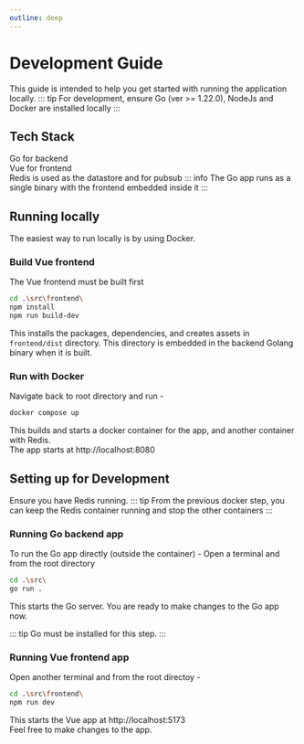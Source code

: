 ```yaml
---
outline: deep
---
```

# Development Guide
This guide is intended to help you get started with running the application locally.
::: tip 
For development, ensure Go (ver >= 1.22.0), NodeJs and Docker are installed locally
:::

## Tech Stack
Go <Badge type="tip" text="1.22.0" /> for backend\
Vue <Badge type="tip" text="^3.3.11" /> for frontend\
Redis is used as the datastore and for pubsub
::: info
The Go app runs as a single binary with the frontend embedded inside it
:::

## Running locally
The easiest way to run locally is by using Docker.

### Build Vue frontend
The Vue frontend must be built first
```sh
cd .\src\frontend\
npm install
npm run build-dev
```
This installs the packages, dependencies, and creates assets in <code>frontend/dist</code> directory. This directory is embedded in the backend Golang binary when it is built.

### Run with Docker
Navigate back to root directory and run -
```sh
docker compose up
```
This builds and starts a docker container for the app, and another container with Redis.\
The app starts at http://localhost:8080

## Setting up for Development
Ensure you have Redis running.
::: tip
From the previous docker step, you can keep the Redis container running and stop the other containers
:::
### Running Go backend app
To run the Go app directly (outside the container) -
Open a terminal and from the root directory
```sh
cd .\src\
go run .
```
This starts the Go server. You are ready to make changes to the Go app now.

::: tip
Go must be installed for this step.
:::

### Running Vue frontend app
Open another terminal and from the root directoy - 
```sh
cd .\src\frontend\
npm run dev
```
This starts the Vue app at http://localhost:5173\
Feel free to make changes to the app.